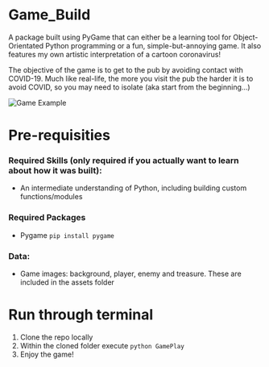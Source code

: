 # Game_Build

A package built using PyGame that can either be a learning tool for Object-Orientated Python programming or a fun, simple-but-annoying game. It also features my own artistic interpretation of a cartoon coronavirus!

The objective of the game is to get to the pub by avoiding contact with COVID-19. Much like real-life, the more you visit the pub the harder it is to avoid COVID, so you may need to isolate (aka start from the beginning...)

![Game Example](https://github.com/pollyestewart/Pub_Game/blob/main/PygameExample.gif)


# Pre-requisities

### Required Skills (only required if you actually want to learn about how it was built):
- An intermediate understanding of Python, including building custom functions/modules


### Required Packages
- Pygame 
` pip install pygame `

### Data:
- Game images: background, player, enemy and treasure. These are included in the assets folder

# Run through terminal 
1. Clone the repo locally
2. Within the cloned folder execute `python GamePlay`
3. Enjoy the game!     




